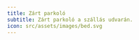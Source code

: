 ```yaml
---
title: Zárt parkoló
subtitle: Zárt parkoló a szállás udvarán.
icon: src/assets/images/bed.svg
---
```

